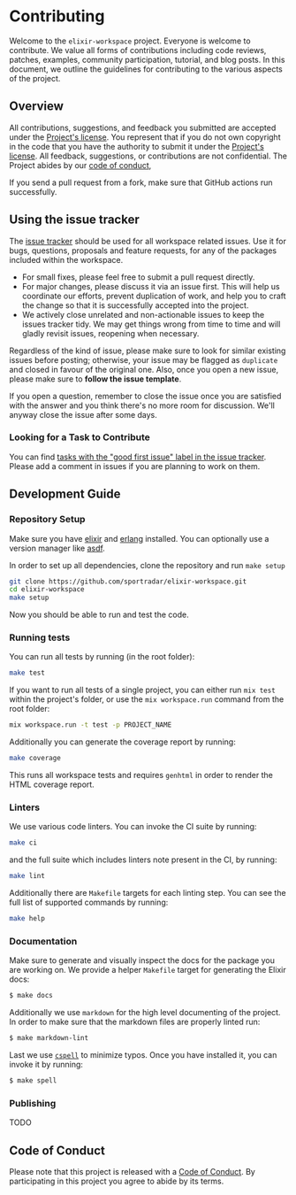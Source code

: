 # Contributing

Welcome to the `elixir-workspace` project. Everyone is welcome to contribute. We value
all forms of contributions including code reviews, patches, examples, community
participation, tutorial, and blog posts. In this document, we outline the guidelines
for contributing to the various aspects of the project.

## Overview

All contributions, suggestions, and feedback you submitted are accepted under
the [Project's license](./LICENSE). You represent that if you do not own copyright in the
code that you have the authority to submit it under the [Project's license](./LICENSE).
All feedback, suggestions, or contributions are not confidential. The Project abides
by our [code of conduct](./CODE_OF_CONDUCT.md),

If you send a pull request from a fork, make sure that GitHub actions run successfully.

## Using the issue tracker

The [issue tracker](https://github.com/sportradar/elixir-workspace/issues) should be used
for all workspace related issues. Use it for bugs, questions, proposals and feature
requests, for any of the packages included within the workspace.

  - For small fixes, please feel free to submit a pull request directly.
  - For major changes, please discuss it via an issue first. This will help us coordinate
    our efforts, prevent duplication of work, and help you to craft the change so that it is
    successfully accepted into the project.
  - We actively close unrelated and non-actionable issues to keep the issues tracker tidy.
    We may get things wrong from time to time and will gladly revisit issues, reopening
    when necessary.

Regardless of the kind of issue, please make sure to look for similar existing issues
before posting; otherwise, your issue may be flagged as `duplicate` and closed in favour
of the original one. Also, once you open a new issue, please make sure to **follow the
issue template**.

If you open a question, remember to close the issue once you are satisfied with the answer
and you think there's no more room for discussion. We'll anyway close the issue after some days.

### Looking for a Task to Contribute

You can find [tasks with the "good first issue" label in the issue tracker](https://github.com/sportradar/elixir-workspace/labels/good%20first%20issue).
Please add a comment in issues if you are planning to work on them.

## Development Guide

### Repository Setup

Make sure you have [elixir](https://elixir-lang.org/) and [erlang](https://www.erlang.org/)
installed. You can optionally use a version manager like [asdf](https://asdf-vm.com/).

In order to set up all dependencies, clone the repository and run `make setup`

```sh
git clone https://github.com/sportradar/elixir-workspace.git
cd elixir-workspace
make setup
```

Now you should be able to run and test the code.

### Running tests

You can run all tests by running (in the root folder):

```bash
make test
```

If you want to run all tests of a single project, you can either run `mix test` within
the project's folder, or use the `mix workspace.run` command from the root folder:

```bash
mix workspace.run -t test -p PROJECT_NAME
```

Additionally you can generate the coverage report by running:

```bash
make coverage
```

This runs all workspace tests and requires `genhtml` in order to render the HTML coverage
report.

### Linters

We use various code linters. You can invoke the CI suite by running:

```bash
make ci
```

and the full suite which includes linters note present in the CI, by running:

```bash
make lint
```

Additionally there are `Makefile` targets for each linting step. You can see the full
list of supported commands by running:

```bash
make help
```

### Documentation

Make sure to generate and visually inspect the docs for the package you are working on.
We provide a helper `Makefile` target for generating the Elixir docs:

```bash
$ make docs
```

Additionally we use `markdown` for the high level documenting of the project. In order to
make sure that the markdown files are properly linted run:

```bash
$ make markdown-lint
```

Last we use [`cspell`](https://cspell.org/) to minimize typos. Once you have installed it,
you can invoke it by running:

```bash
$ make spell
```

### Publishing

TODO

## Code of Conduct

Please note that this project is released with a [Code of Conduct][coc].
By participating in this project you agree to abide by its terms.

[coc]: https://github.com/sportradar/elixir-workspace/blob/master/CODE_OF_CONDUCT.md
